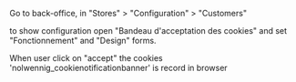 Go to back-office, in "Stores" > "Configuration" > "Customers"

to show configuration open "Bandeau d'acceptation des cookies" and set "Fonctionnement" and "Design" forms.

When user click on "accept" the cookies 'nolwennig_cookienotificationbanner' is record in browser
